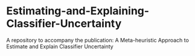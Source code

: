# Estimating-and-Explaining-Classifier-Uncertainty
A repository to accompany the publication: A Meta-heuristic Approach to Estimate and Explain Classifier Uncertainty
